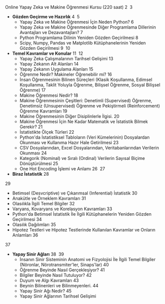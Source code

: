 Online Yapay Zeka ve Makine Öğrenmesi Kursu (220 saat)
2
​
3
* __Gözden Geçirme ve Hazırlık__
4
​
5
   * Yapay Zeka ve Makine Öğrenmesi İçin Neden Python? 
6
   * Yapay Zeka ve Makine Öğrenmesinde Diğer Programlama Dillerinin Avantajları ve Dezavantajları?
7
   * Python Programlama Dilinin Yeniden Gözden Geçirilmesi
8
   * Scipy, Numpy, Pandas ve Matplotlib Kütüphanelerinin Yeniden Gözden Geçirilmesi
9
​
10
* __Temel Kavramlar ve Konular__
11
​
12
  * Yapay Zeka Çalışmalarının Tarihsel Gelişimi
13
  * Yapay Zekanın Alt Alanları
14
  * Yapay Zekanın Uygulama Alanları
15
  * Öğrenme Nedir? Makineler Öğrenebilir mi?
16
  * İnsan Öğrenmesinin Bilinen Süreçleri (Klasik Koşullanma, Edimsel Koşullanma, Taklit Yoluyla Öğrenme, Bilişsel Öğrenme, Sosyal Bilişsel Öğrenme)
17
  * Makine Öğrenmesi Nedir?
18
  * Makine Öğrenmesinin Çeşitleri: Denetimli (Supervised) Öğrenme, Denetimsiz (Unsupervised) Öğrenme ve Pekiştirmeli (Reinforcement) Öğrenme Kavramları
19
  * Makine Öğrenmesinin Diğer Disiplinlerle İlgisi.
20
  * Makine Öğrenmesi İçin Ne Kadar Matematik ve İstatistik Bilmek Gerekir? 
21
  * İstatistikte Ölçek Türleri 
22
  * Python'da İstatistiksel Tabloların (Veri Kümelerinin) Dosyalardan Okunması ve Kullanıma Hazır Hale Getirilmesi
23
  * CSV Dosyalarından, Excel Dosyalarından, Veritabanlarından Verilerin Okunması
24
  * Kategorik (Nominal) ve Sıralı (Ordinal) Verilerin Sayısal Biçime Dönüştürülmesi
25
  * One Hot Encoding İşlemi ve Anlamı
26
​
27
* __Biraz İstatistik__
28
  
29
  * Betimsel (Desvcriptive) ve Çıkarımsal (Inferential) İstatistik
30
  * Anakütle ve Örneklem Kavramları
31
  * Olasılıkla İlgili Temel Bilgiler 
32
  * Varyans, Kovaryans ve Korelasyon Kavramları
33
  * Python'da Betimsel İstatistik İle İlgili Kütüphanelerin Yeniden Gözden Geçirilmesi
34
  * Olasılık Dağılımları
35
  * Hipotez Testleri ve Hipotez Testlerinde Kullanılan Kavramlar ve Onların Anlamları
36
  
37
* __Yapay Sinir Ağları__
38
​
39
  * İnsanın Sinir Sisteminin Anatomi ve Fizyolojisi İle İlgili Temel Bilgiler (Nöronlar, Nörotransmiter'ler, Sinaps'lar)
40
  * Öğrenme Beyinde Nasıl Gerçekleşiyor? 
41
  * Bilgiler Beyinde Nasıl Tutuluyor? 
42
  * Duyum ve Algı Kavramları 
43
  * Beynin Bilinenleri ve Bilinmeyenleri.
44
  * Yapay Sinir Ağı Nedir?
45
  * Yapay Sinir Ağlarının Tarihsel Gelişimi
